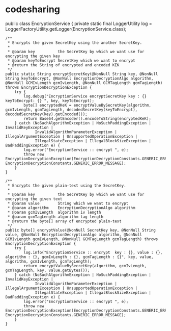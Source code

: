 # codesharing

public class EncryptionService {
    private static final LoggerUtility log = LoggerFactoryUtility.getLogger(EncryptionService.class);

    /**
     * Encrypts the given SecretKey using the another SecretKey.
     *
     * @param key          the SecretKey by which we want use for encrypting the given key
     * @param keyToEncrypt SecretKey which we want to encrypt
     * @return the String of encrypted and encoded KEK
     */
    public static String encryptSecretKey(@NonNull String key, @NonNull String keyToEncrypt, @NonNull EncryptionDecryptionAlgo algorithm, @NonNull GCMIvLength gcmIvLength, @NonNull GCMTagLength gcmTagLength) throws EncryptionDecryptionException {
        try {
            log.debug("EncryptionService encryptSecretKey key : {} keyToEncrypt: {} ", key, keyToEncrypt);
            byte[] encryptedKeK = encryptValueBySecretKey(algorithm, gcmIvLength, gcmTagLength, decodedSecretKey(keyToEncrypt), decodedSecretKey(key).getEncoded());
            return Base64.getEncoder().encodeToString(encryptedKeK);
        } catch (NoSuchAlgorithmException | NoSuchPaddingException | InvalidKeyException |
                 InvalidAlgorithmParameterException | IllegalArgumentException | UnsupportedOperationException |
                 IllegalStateException | IllegalBlockSizeException | BadPaddingException e) {
            log.error("EncryptionService :: encrypt ", e);
            throw new EncryptionDecryptionException(EncryptionDecryptionConstants.GENERIC_ERROR_CODE, EncryptionDecryptionConstants.GENERIC_ERROR_MESSAGE);
        }
    }

    /**
     * Encrypts the given plain-text using the SecretKey.
     *
     * @param key          the SecretKey by which we want use for encrypting the given text
     * @param value        String which we want to encrypt
     * @param algorithm    EncryptionDecryptionAlgo algorithm
     * @param gcmIvLength  algorithm iv length
     * @param gcmTagLength algorithm tag length
     * @return the byte[] array of encrypted plain-text
     */
    public byte[] encryptValue(@NonNull SecretKey key, @NonNull String value, @NonNull EncryptionDecryptionAlgo algorithm, @NonNull GCMIvLength gcmIvLength, @NonNull GCMTagLength gcmTagLength) throws EncryptionDecryptionException {
        try {
            log.info("EncryptionService :: encrypt  key : {}, value : {}, algorithm : {}, gcmIvLength : {}, gcmTagLength : {}", key, value, algorithm, gcmIvLength, gcmTagLength);
            return encryptValueBySecretKey(algorithm, gcmIvLength, gcmTagLength, key, value.getBytes());
        } catch (NoSuchAlgorithmException | NoSuchPaddingException | InvalidKeyException |
                 InvalidAlgorithmParameterException | IllegalArgumentException | UnsupportedOperationException |
                 IllegalStateException | IllegalBlockSizeException | BadPaddingException e) {
            log.error("EncryptionService :: encrypt ", e);
            throw new EncryptionDecryptionException(EncryptionDecryptionConstants.GENERIC_ERROR_CODE, EncryptionDecryptionConstants.GENERIC_ERROR_MESSAGE);
        }
    }
